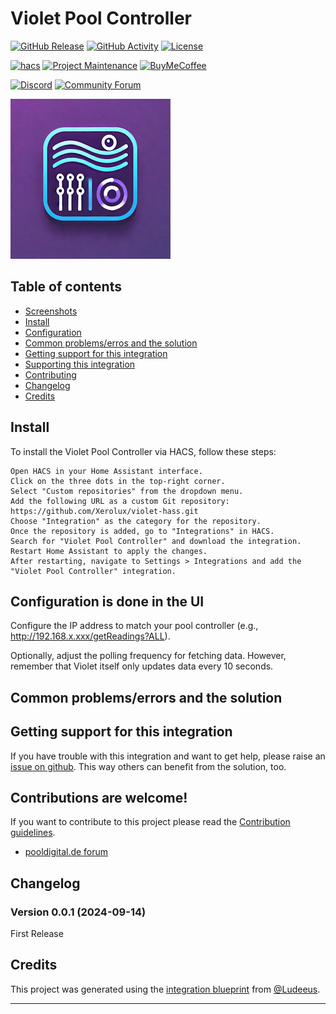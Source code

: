 # Violet Pool Controller

[![GitHub Release][releases-shield]][releases]
[![GitHub Activity][commits-shield]][commits]
[![License][license-shield]](LICENSE)

[![hacs][hacs-badge]][hacs]
[![Project Maintenance][maintenance-shield]][user_profile]
[![BuyMeCoffee][buymeacoffee-badge]][buymeacoffee]

[![Discord][discord-shield]][discord]
[![Community Forum][forum-shield]][forum]

![Violet Home Assistant Integration][logo]



## Table of contents
* [Screenshots](#screenshots)
* [Install](#install)
* [Configuration](#configuration-is-done-in-the-ui)
* [Common problems/erros and the solution](#common-problemserrors-and-the-solution)
* [Getting support for this integration](#getting-support-for-this-integration)
* [Supporting this integration](#supporting-this-integration)
* [Contributing](#contributions-are-welcome)
* [Changelog](#changelog)
* [Credits](#credits)


## Install 

To install the Violet Pool Controller via HACS, follow these steps:

    Open HACS in your Home Assistant interface.
    Click on the three dots in the top-right corner.
    Select "Custom repositories" from the dropdown menu.
    Add the following URL as a custom Git repository:
    https://github.com/Xerolux/violet-hass.git
    Choose "Integration" as the category for the repository.
    Once the repository is added, go to "Integrations" in HACS.
    Search for "Violet Pool Controller" and download the integration.
    Restart Home Assistant to apply the changes.
    After restarting, navigate to Settings > Integrations and add the "Violet Pool Controller" integration.


## Configuration is done in the UI

Configure the IP address to match your pool controller (e.g., http://192.168.x.xxx/getReadings?ALL).

Optionally, adjust the polling frequency for fetching data. However, remember that Violet itself only updates data every 10 seconds.





## Common problems/errors and the solution



## Getting support for this integration
If you have trouble with this integration and want to get help, please raise an [issue on github][issues].
This way others can benefit from the solution, too.


## Contributions are welcome!
If you want to contribute to this project please read the [Contribution guidelines](CONTRIBUTING.md).


* [pooldigital.de forum](http://forum.pooldigital.de/)

## Changelog

### Version 0.0.1 (2024-09-14)
First Release

## Credits
This project was generated using the [integration blueprint][integration_blueprint] from [@Ludeeus](https://github.com/ludeeus).

---

[integration_blueprint]: https://github.com/ludeeus/integration_blueprint
[buymeacoffee]: https://www.buymeacoffee.com/xerolux
[buymeacoffee-badge]: https://img.shields.io/badge/buy%20me%20a%20coffee-donate-yellow.svg?style=for-the-badge
[commits-shield]: https://img.shields.io/github/commit-activity/y/xerolux/violet-hass.svg?style=for-the-badge
[commits]: https://github.com/xerolux/violet-hass/commits/main
[hacs]: https://hacs.xyz
[hacs-badge]: https://img.shields.io/badge/HACS-Custom-orange.svg?style=for-the-badge
[discord]: https://discord.gg/Qa5fW2R
[discord-shield]: https://img.shields.io/discord/330944238910963714.svg?style=for-the-badge
[logo]: https://github.com/xerolux/violet-hass/raw/main/logo.png
[picture]: https://github.com/xerolux/violet-hass/raw/main/picture.png
[forum-shield]: https://img.shields.io/badge/community-forum-brightgreen.svg?style=for-the-badge
[forum]: https://community.home-assistant.io/
[license-shield]: https://img.shields.io/github/license/xerolux/violet-hass.svg?style=for-the-badge
[maintenance-shield]: https://img.shields.io/badge/maintainer-Xerolux%20(%40xerolux)-blue.svg?style=for-the-badge
[releases-shield]: https://img.shields.io/github/release/xerolux/violet-hass.svg?style=for-the-badge
[releases]: https://github.com/xerolux/violet-hass/releases
[user_profile]: https://github.com/xerolux
[issues]: https://github.com/xerolux/violet-hass/issues